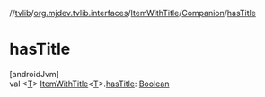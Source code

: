 //[tvlib](../../../../index.md)/[org.mjdev.tvlib.interfaces](../../index.md)/[ItemWithTitle](../index.md)/[Companion](index.md)/[hasTitle](has-title.md)

# hasTitle

[androidJvm]\
val &lt;[T](has-title.md)&gt; [ItemWithTitle](../index.md)&lt;[T](has-title.md)&gt;.[hasTitle](has-title.md): [Boolean](https://kotlinlang.org/api/latest/jvm/stdlib/kotlin/-boolean/index.html)
